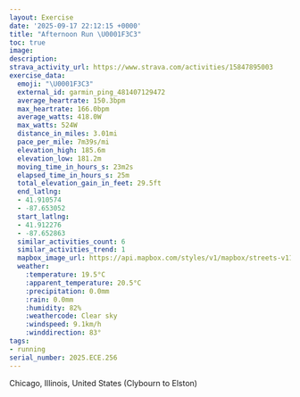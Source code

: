 ```yaml
---
layout: Exercise
date: '2025-09-17 22:12:15 +0000'
title: "Afternoon Run \U0001F3C3"
toc: true
image:
description:
strava_activity_url: https://www.strava.com/activities/15847895003
exercise_data:
  emoji: "\U0001F3C3"
  external_id: garmin_ping_481407129472
  average_heartrate: 150.3bpm
  max_heartrate: 166.0bpm
  average_watts: 418.0W
  max_watts: 524W
  distance_in_miles: 3.01mi
  pace_per_mile: 7m39s/mi
  elevation_high: 185.6m
  elevation_low: 181.2m
  moving_time_in_hours_s: 23m2s
  elapsed_time_in_hours_s: 25m
  total_elevation_gain_in_feet: 29.5ft
  end_latlng:
  - 41.910574
  - -87.653052
  start_latlng:
  - 41.912276
  - -87.652863
  similar_activities_count: 6
  similar_activities_trend: 1
  mapbox_image_url: https://api.mapbox.com/styles/v1/mapbox/streets-v11/static/path-5+787af2-1.0(oky~Fv~~uOQNYb%40SNo%40~%40MP%40HIVKRQNKZs%40dAYj%40g%40v%40g%40n%40g%40Va%40%5EMx%40IJY%60%40Sd%40k%40l%40IZW%60%40%3FhAFz%40BD%3F%5CBd%40%3Fj%40CZDf%40AxA%40vCDrC%3FvAEh%40%40zBBb%40Ed%40Fn%40Ap%40XpBZxAJbAX%60BJ%60ALd%40%40%3F%60%40%5BXYx%40i%40bBqAz%40a%40bAq%40VYd%40UbCeB%60A_%40%60Aw%40%5CMPQl%40a%40%5C_%40XUXIl%40a%40%7CAmA%60Am%40d%40_%40%60%40SFKROjCoA%5CKd%40Y~%40_%40%60BaAbEuBbAo%40TIb%40Wt%40UbAI%60AS%5CC%60AQrAMf%40%3FNCT%3Fh%40KPGd%40Wf%40_%40xBiCFc%40BoACyBC_%40%3F%7DDGiB%40g%40G%7DC%40aBE_HBuFGaBE_%40Ag%40JiB%40eBG_FEQGCK%3FuCHy%40KQDY%40m%40E_%40F%5BAk%40Bs%40%3FQEKBI%3FiAGSGa%40Bi%40KU%3FOb%40EdAKlAAb%40Hz%40CjADj%40~%40pBDLAFQXiA%7C%40g%40d%40%7BA%60A%7D%40z%40oCvB),pin-s-s+e5b22e(-87.65436,41.91432),pin-s-f+89ae00(-87.65267999999999,41.909209999999966)/auto/800x800?access_token=pk.eyJ1Ijoiam9zaGJlY2ttYW4iLCJhIjoiY205eWR2aDd1MWZ6djJrbXc4a3M0bWZleiJ9.XiG9OWkNcZk2QzjJbxLB4A
  weather:
    :temperature: 19.5°C
    :apparent_temperature: 20.5°C
    :precipitation: 0.0mm
    :rain: 0.0mm
    :humidity: 82%
    :weathercode: Clear sky
    :windspeed: 9.1km/h
    :winddirection: 83°
tags:
- running
serial_number: 2025.ECE.256
---
```

Chicago, Illinois, United States (Clybourn to Elston)
